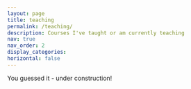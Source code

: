 ```yaml
---
layout: page
title: teaching
permalink: /teaching/
description: Courses I've taught or am currently teaching
nav: true
nav_order: 2
display_categories: 
horizontal: false
---
```


You guessed it - under construction!
